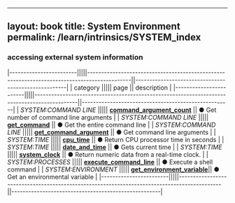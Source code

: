    ---
layout: book
title: System Environment
permalink: /learn/intrinsics/SYSTEM_index
---
### accessing external system information

|------------------------|||||---------------------------------------------------------------------------------------------||-----------------------------------------------------|
| category               ||||| page                                                                                        || description                                         |
|------------------------|||||---------------------------------------------------------------------------------------------||-----------------------------------------------------|
| *SYSTEM:COMMAND LINE*  ||||| [__command\_argument\_count__]({{site.baseurl}}/learn/intrinsics/COMMAND_ARGUMENT_COUNT)    || &#9679; Get number of command line arguments        |
| *SYSTEM:COMMAND LINE*  ||||| [__get\_command__]({{site.baseurl}}/learn/intrinsics/GET_COMMAND)                           || &#9679; Get the entire command line                 |
| *SYSTEM:COMMAND LINE*  ||||| [__get\_command\_argument__]({{site.baseurl}}/learn/intrinsics/GET_COMMAND_ARGUMENT)        || &#9679; Get command line arguments                  |
| *SYSTEM:TIME*          ||||| [__cpu\_time__]({{site.baseurl}}/learn/intrinsics/CPU_TIME)                                 || &#9679; Return CPU processor time in seconds        |
| *SYSTEM:TIME*          ||||| [__date\_and\_time__]({{site.baseurl}}/learn/intrinsics/DATE_AND_TIME)                      || &#9679; Gets current time                           |
| *SYSTEM:TIME*          ||||| [__system\_clock__]({{site.baseurl}}/learn/intrinsics/SYSTEM_CLOCK)                         || &#9679; Return numeric data from a real-time clock. |
| *SYSTEM:PROCESSES*     ||||| [__execute\_command\_line__]({{site.baseurl}}/learn/intrinsics/EXECUTE_COMMAND_LINE)        || &#9679; Execute a shell command                     |
| *SYSTEM:ENVIRONMENT*   ||||| [__get\_environment\_variable__]({{site.baseurl}}/learn/intrinsics/GET_ENVIRONMENT_VARIABLE)|| &#9679; Get an environmental variable               |
|------------------------|||||---------------------------------------------------------------------------------------------||-----------------------------------------------------|
